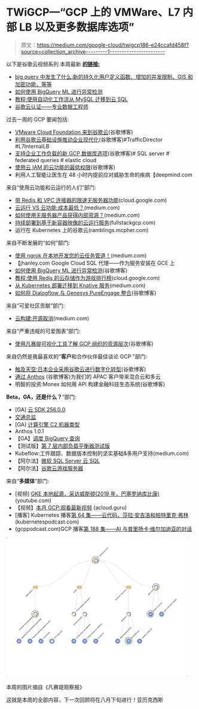 # TWiGCP—“GCP 上的 VMWare、L7 内部 LB 以及更多数据库选项”

> 原文：<https://medium.com/google-cloud/twigcp186-e24ccafd458f?source=collection_archive---------1----------------------->

以下是谷歌云视频系列 本周最新 [**的链接:**](http://gtech.run/ju4em)

*   [big query 中发生了什么:新的持久化用户定义函数、增加的并发限制、GIS 和加密功能，等等](http://gtech.run/g5dv2)
*   [如何使用 BigQuery ML 进行异常检测](http://gtech.run/jwjr5)
*   [教程:使用自动化工作流从 MySQL 迁移到云 SQL](http://gtech.run/vhxwm)
*   [谷歌云认证——专业数据工程师](http://gtech.run/amdly)

过去一周的 GCP 要闻包括:

*   [VMware Cloud Foundation 来到谷歌云](http://gtech.run/y7se5)(谷歌博客)
*   [利用谷歌云基础设施推动企业现代化](http://gtech.run/xjf46)(谷歌博客)#TrafficDirector #L7InternalLB
*   [支持企业工作负载的新 GCP 数据库选项](http://gtech.run/pwvcx)(谷歌博客)# SQL server # federated queries # elastic cloud
*   [使用云 IAM 的云功能的最低权限](http://gtech.run/gk5kd)(谷歌博客)
*   利用人工智能让医生在 48 小时内提前应对威胁生命的疾病【deepmind.com 

来自“使用云功能和云运行的人们”部门:

*   [带 Redis 和 VPC 连接器的限速无服务器功能](http://gtech.run/d5u7c)(cloud.google.com)
*   [云运行 VS 云功能:成本最低？](http://gtech.run/ku99c)(medium.com)
*   [如何使用无服务器产品获得内部资源？](http://gtech.run/swbjs)(medium.com)
*   [持续部署到基于新容器映像的云运行服务](http://gtech.run/xfp4m)(fullstackgcp.com)
*   运行在 Kubernetes 上的谷歌云(ramblings.mcpher.com)

来自不断发展的“如何”部门:

*   [使用 ngrok 在本地开发您的云任务管道！](http://gtech.run/ncudd)(medium.com)
*   【jhanley.com Google Cloud SQL 代理——作为服务安装在 GCE 上
*   [如何使用 BigQuery ML 进行异常检测](http://gtech.run/ukcrr)(谷歌博客)
*   [教程:使用 Redis 的云存储作为游戏排行榜](http://gtech.run/9k6kz)(cloud.google.com)
*   [从 Kubernetes 部署迁移到 Knative 服务](http://gtech.run/apfjl)(medium.com)
*   [如何将 Dialogflow 与 Genesys PureEngage 整合](http://gtech.run/jrdx9)(谷歌博客)

来自“可爱社区贡献”部门:

*   [云构建:开源取消](http://gtech.run/q2n5b)(medium.com)

来自“严重违规的可爱图表”部门:

*   [使用凡赛堤可视化工具了解 GCP 组织的资源层次](http://gtech.run/n46qz)(谷歌博客)

来自仍然是我最喜欢的"**客户**和合作伙伴最佳谈论 GCP "部门:

*   [触及天空:日本企业采用谷歌云进行数字化转型](http://gtech.run/g5l2d)(谷歌博客)
*   [通过 Anthos](http://gtech.run/4p6q5) (谷歌博客)为我们的 APAC 客户带来混合云和多云
*   明智的投资:Monex 如何用 API 构建金融科技生态系统(谷歌博客)

**Beta，GA，还是什么？**“部门:

*   [GA] [云 SDK 256.0.0](http://gtech.run/wfg8w)
*   [交通总监](http://gtech.run/tgehy)
*   [GA] [计算引擎 C2 机器类型](http://gtech.run/julcg)
*   Anthos 1.0.1
*   【GA】[调度 BigQuery 查询](http://gtech.run/t737k)
*   【测试版】[第 7 层内部负载平衡器测试版](http://gtech.run/besse)
*   Kubeflow:工件跟踪、数据版本控制的坚实基础&多用户支持(medium.com)
*   【阿尔法】[微软 SQL Server 云 SQL](http://gtech.run/b7b8s)
*   【阿尔法】[谷歌云游戏服务器](http://gtech.run/dnnff)

来自“**多媒体**”部门:

*   [视频] [GKE 本地起源，采访威斯顿(2019 年，巴塞罗纳库比康)](http://gtech.run/vt5zh)(youtube.com)
*   【视频】[本月 GCP:观看最新视频](http://gtech.run/hp7rf) (acloud.guru)
*   [播客] Kubernetes 播客[第 64 集——云代码，莎拉·安吉洛和帕特里克·弗林](http://gtech.run/pdfng)(kubernetespodcast.com)
*   (gcppodcast.com)GCP 播客[第 188 集——AI 与普里扬卡·维尔加迪亚的对话](http://gtech.run/afnms)

[![](img/8073cfde5bcafdee92a0f9d2e0c39b92.png)](http://gtech.run/n46qz)

本周的图片摘自《凡赛堤观察报》

这就是本周的全部内容，下一次回顾将在八月下旬进行！亚历克西斯